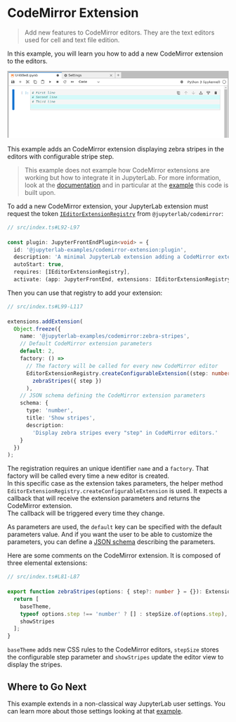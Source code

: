 # CodeMirror Extension

> Add new features to CodeMirror editors. They are the text editors
> used for cell and text file edition.

In this example, you will learn you how to add a new CodeMirror extension
to the editors.

![CodeMirror extension](preview.png)

This example adds an CodeMirror extension displaying zebra stripes in
the editors with configurable stripe step.

> This example does not example how CodeMirror extensions
> are working but how to integrate it in JupyterLab. For
> more information, look at the [documentation](https://codemirror.net/docs/) and in particular
> at the [example](https://codemirror.net/examples/zebra/) this code is built upon.

To add a new CodeMirror extension, your JupyterLab extension must request
the token [`IEditorExtensionRegistry`]() from `@jupyterlab/codemirror`:

```ts
// src/index.ts#L92-L97

const plugin: JupyterFrontEndPlugin<void> = {
  id: '@jupyterlab-examples/codemirror-extension:plugin',
  description: 'A minimal JupyterLab extension adding a CodeMirror extension.',
  autoStart: true,
  requires: [IEditorExtensionRegistry],
  activate: (app: JupyterFrontEnd, extensions: IEditorExtensionRegistry) => {
```

Then you can use that registry to add your extension:

<!-- prettier-ignore-start -->
```ts
// src/index.ts#L99-L117

extensions.addExtension(
  Object.freeze({
    name: '@jupyterlab-examples/codemirror:zebra-stripes',
    // Default CodeMirror extension parameters
    default: 2,
    factory: () =>
      // The factory will be called for every new CodeMirror editor
      EditorExtensionRegistry.createConfigurableExtension((step: number) =>
        zebraStripes({ step })
      ),
    // JSON schema defining the CodeMirror extension parameters
    schema: {
      type: 'number',
      title: 'Show stripes',
      description:
        'Display zebra stripes every "step" in CodeMirror editors.'
    }
  })
);
```
<!-- prettier-ignore-end -->

The registration requires an unique identifier `name` and
a `factory`. That factory will be called every time a new
editor is created.  
In this specific case as the extension takes parameters,
the helper method `EditorExtensionRegistry.createConfigurableExtension`
is used. It expects a callback that will receive the extension
parameters and returns the CodeMirror extension.  
The callback will be triggered every time they change.

As parameters are used, the `default` key can be specified
with the default parameters value. And if you want the user
to be able to customize the parameters, you can define a
[JSON schema](https://json-schema.org/understanding-json-schema) describing the parameters.

Here are some comments on the CodeMirror extension. It is composed of
three elemental extensions:

```ts
// src/index.ts#L81-L87

export function zebraStripes(options: { step?: number } = {}): Extension {
  return [
    baseTheme,
    typeof options.step !== 'number' ? [] : stepSize.of(options.step),
    showStripes
  ];
}
```

`baseTheme` adds new CSS rules to the CodeMirror editors, `stepSize`
stores the configurable step parameter and `showStripes` update the
editor view to display the stripes.

## Where to Go Next

This example extends in a non-classical way JupyterLab user settings. You
can learn more about those settings looking at that [example](../settings/README.md).
